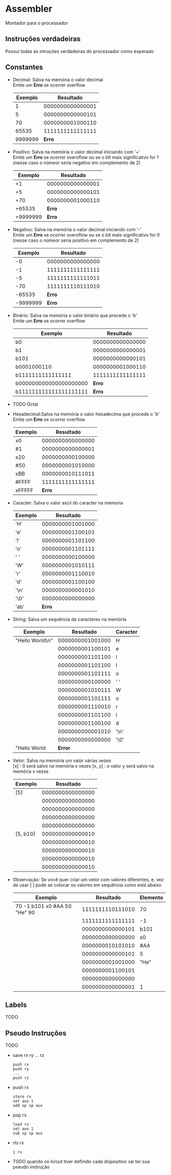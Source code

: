 # Assembler

Montador para o processador

## Instruções verdadeiras

Possui todas as intruções verdadeiras do processador como esperado

## Constantes

- Decimal: Salva na memória o valor decimal\
  Emite um **Erro** se ocorrer overflow

  | Exemplo | Resultado        |
  | ------- | ---------------- |
  | 1       | 0000000000000001 |
  | 5       | 0000000000000101 |
  | 70      | 0000000001000110 |
  | 65535   | 1111111111111111 |
  | 9999999 | **Erro**         |

- Positivo: Salva na memória o valor decimal iniciando com '+'\
  Emite um **Erro** se ocorrer overoflow ou se o bit mais significativo for 1 (nesse caso o númeor seria negativo em complemento de 2)

  | Exemplo  | Resultado        |
  | -------- | ---------------- |
  | +1       | 0000000000000001 |
  | +5       | 0000000000000101 |
  | +70      | 0000000001000110 |
  | +65535   | **Erro**         |
  | +9999999 | **Erro**         |

- Negativo: Salva na memória o valor decimal iniciando com '-'\
  Emite um **Erro** se ocorrer overoflow ou se o bit mais significativo for 0 (nesse caso o númeor seria positivo em complemento de 2)

  | Exemplo  | Resultado        |
  | -------- | ---------------- |
  | -0       | 0000000000000000 |
  | -1       | 1111111111111111 |
  | -5       | 1111111111111011 |
  | -70      | 1111111110111010 |
  | -65535   | **Erro**         |
  | -9999999 | **Erro**         |

- Binário: Salva na memória o valor binário que procede o 'b'\
  Emite um **Erro** se ocorrer overflow

  | Exemplo                | Resultado        |
  | ---------------------- | ---------------- |
  | b0                     | 0000000000000000 |
  | b1                     | 0000000000000001 |
  | b101                   | 0000000000000101 |
  | b0001000110            | 0000000001000110 |
  | b1111111111111111      | 1111111111111111 |
  | b000000000000000000000 | **Erro**         |
  | b111111111111111111111 | **Erro**         |

- TODO Octal

- Hexadecimal:Salva na memória o valor hexadecima que procede o 'b'\
  Emite um **Erro** se ocorrer overflow

  | Exemplo | Resultado        |
  | ------- | ---------------- |
  | x0      | 0000000000000000 |
  | #1      | 0000000000000001 |
  | x20     | 0000000000100000 |
  | #50     | 0000000001010000 |
  | xBB     | 0000000010111011 |
  | #FFFF   | 1111111111111111 |
  | xFFFFF  | **Erro**         |

- Caracter: Salva o valor ascii do caracter na memoria

  | Exemplo | Resultado        |
  | ------- | ---------------- |
  | 'H'     | 0000000001001000 |
  | 'e'     | 0000000001100101 |
  | 'l'     | 0000000001101100 |
  | 'o'     | 0000000001101111 |
  | ' '     | 0000000000100000 |
  | 'W'     | 0000000001010111 |
  | 'r'     | 0000000001110010 |
  | 'd'     | 0000000001100100 |
  | '\n'    | 0000000000001010 |
  | '\0'    | 0000000000000000 |
  | 'ab'    | **Erro**         |

- String: Salva um sequência de caracteres na memória

  | Exemplo         | Resultado        | Caracter |
  | --------------- | ---------------- | -------- |
  | "Hello World\n" | 0000000001001000 | H        |
  |                 | 0000000001100101 | e        |
  |                 | 0000000001101100 | l        |
  |                 | 0000000001101100 | l        |
  |                 | 0000000001101111 | o        |
  |                 | 0000000000100000 | ' '      |
  |                 | 0000000001010111 | W        |
  |                 | 0000000001101111 | o        |
  |                 | 0000000001110010 | r        |
  |                 | 0000000001101100 | l        |
  |                 | 0000000001100100 | d        |
  |                 | 0000000000001010 | '\n'     |
  |                 | 0000000000000000 | '\0'     |
  | "Hello World    | **Error**        |          |

- Vetor: Salva na memória um valor várias vezes\
  \[x\] : 0 será salvo na memória x vezes
  \[x, y\] : o valor y será salvo na memória x vezes

  | Exemplo    | Resultado        |
  | ---------- | ---------------- |
  | \[5\]      | 0000000000000000 |
  |            | 0000000000000000 |
  |            | 0000000000000000 |
  |            | 0000000000000000 |
  |            | 0000000000000000 |
  | \[5, b10\] | 0000000000000010 |
  |            | 0000000000000010 |
  |            | 0000000000000010 |
  |            | 0000000000000010 |
  |            | 0000000000000010 |

- Observação: Se você quer criar um vetor com valores diferentes, e, vez de usar \[ \] pode se colocar os valores em sequência como está abaixo

  | Exemplo                      | Resultado        | Elemento |
  | ---------------------------- | ---------------- | -------- |
  | 70 -1 b101 x0 #AA 50 "He" 90 | 1111111110111010 | 70       |
  |                              | 1111111111111111 | -1       |
  |                              | 0000000000000101 | b101     |
  |                              | 0000000000000000 | x0       |
  |                              | 0000000010101010 | #AA      |
  |                              | 0000000000000101 | 5        |
  |                              | 0000000001001000 | "He"     |
  |                              | 0000000001100101 |          |
  |                              | 0000000000000000 |          |
  |                              | 0000000000000001 | 1        |

## Labels

TODO

## Pseudo Instruções

TODO

- save rx ry ... rz
  ```
  push rx
  push ry
  ...
  push rz
  ```
- push rx

  ```
  store rx
  set aux 1
  add sp sp aux
  ```

- pop rx

  ```
  load rx
  set aux 1
  sub sp sp aux
  ```

- rts rx
  ```
  j rx
  ```
- TODO quando os in/out tiver definido cada dispositivo vai ter sua pseudo instrução
